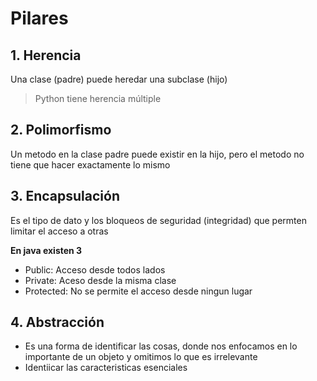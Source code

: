 # Pilares

## 1. Herencia

Una clase (padre) puede heredar una subclase (hijo)

> Python tiene herencia múltiple

## 2. Polimorfismo

Un metodo en la clase padre puede existir en la hijo, pero el metodo no tiene que hacer exactamente lo mismo 

## 3. Encapsulación

Es el tipo de dato y los bloqueos de seguridad (integridad) que permten limitar el acceso a otras 

**En java existen 3**

- Public: Acceso desde todos lados 
- Private: Aceso desde la misma clase
- Protected: No se permite el acceso desde ningun lugar 

## 4. Abstracción

- Es una forma de identificar las cosas, donde nos enfocamos en lo importante de un objeto y omitimos lo  que es irrelevante 
- Identiicar las caracteristicas esenciales 